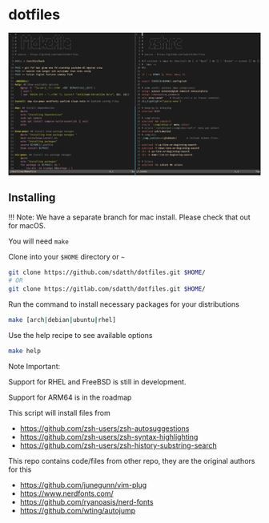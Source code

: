 # dotfiles

![machfiles image](./extra/ss.png)

## Installing

!!! Note: We have a separate branch for mac install. Please check that out for macOS.

You will need `make` 

Clone into your `$HOME` directory or `~`

```bash
git clone https://github.com/sdatth/dotfiles.git $HOME/
# OR
git clone https://gitlab.com/sdatth/dotfiles.git $HOME/
```

Run the command to install necessary packages for your distributions
```bash
make [arch|debian|ubuntu|rhel]
```

Use the help recipe to see available options
```bash
make help
```

Note Important:

Support for RHEL and FreeBSD is still in development.

Support for ARM64 is in the roadmap

This script will install files from 
- https://github.com/zsh-users/zsh-autosuggestions
- https://github.com/zsh-users/zsh-syntax-highlighting
- https://github.com/zsh-users/zsh-history-substring-search

This repo contains code/files from other repo, they are the original authors for this
- https://github.com/junegunn/vim-plug
- https://www.nerdfonts.com/
- https://github.com/ryanoasis/nerd-fonts
- https://github.com/wting/autojump
